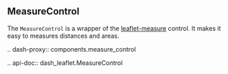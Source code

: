 ## MeasureControl

The `MeasureControl` is a wrapper of the [leaflet-measure](https://github.com/ljagis/leaflet-measure) control. It makes it easy to measures distances and areas.

.. dash-proxy:: components.measure_control

.. api-doc:: dash_leaflet.MeasureControl